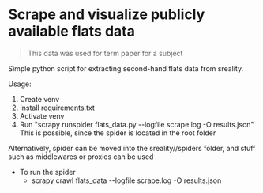 # Scrape and visualize publicly available flats data

> This data was used for term paper for a subject

Simple python script for extracting second-hand flats data from sreality.

Usage:
1. Create venv
2. Install requirements.txt
3. Activate venv
4. Run "scrapy runspider flats_data.py --logfile scrape.log -O results.json"<br>
This is possible, since the spider is located in the root folder

Alternatively, spider can be moved into the sreality//spiders folder, and stuff such as middlewares or proxies can be used<br>
* To run the spider
  * scrapy crawl flats_data --logfile scrape.log -O results.json

